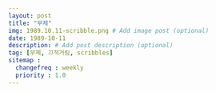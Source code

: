 ```yaml
---
layout: post
title: "무제"
img: 1989.10.11-scribble.png # Add image post (optional)
date: 1989-10-11
description: # Add post description (optional)
tag: [무제, 끄적거림, scribbles]
sitemap :
  changefreq : weekly
  priority : 1.0
---
```

